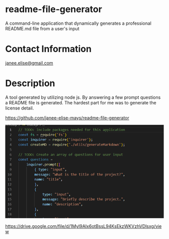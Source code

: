 # readme-file-generator
A command-line application that dynamically generates a professional README.md file from a user's input

# Contact Information

janee.elise@gmail.com

# Description

A tool generated by utilizing node js. By answering a few prompt questions a README file is generated. The hardest part for me was to generate the license detail. 

https://github.com/janee-elise-mays/readme-file-generator

![alt text](develop/screen-shot.jpg)

https://drive.google.com/file/d/1Myl9AIx6otBssL94KsEkzWKVzhVDlsxg/view
